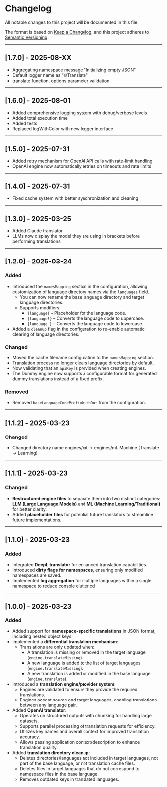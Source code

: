# Changelog

All notable changes to this project will be documented in this file.

The format is based on [Keep a Changelog](https://keepachangelog.com/en/1.0.0/),
and this project adheres to [Semantic Versioning](https://semver.org/spec/v2.0.0.html).

---

## [1.7.0] - 2025-08-XX

- Aggregating namespace message "Initializing empty JSON"
- Default logger name as "🌐Translate"
- translate function, options parameter validation


---

## [1.6.0] - 2025-08-01

- Added comprehensive logging system with debug/verbose levels
- Added total execution time
- Added tests
- Replaced logWithColor with new logger interface

---

## [1.5.0] - 2025-07-31

- Added retry mechanism for OpenAI API calls with rate-limit handling
- OpenAI engine now automatically retries on timeouts and rate limits

---

## [1.4.0] - 2025-07-31

- Fixed cache system with better synchronization and cleaning

---

## [1.3.0] - 2025-03-25

- Added Claude translator
- LLMs now display the model they are using in brackets before performing translations

---

## [1.2.0] - 2025-03-24

### Added

- Introduced the `namesMapping` section in the configuration, allowing customization of language directory names via the `languages` field.
  - You can now rename the base language directory and target language directories.
  - Supports modifiers:
    - `{language}` – Placeholder for the language code.
    - `{language!}` – Converts the language code to uppercase.
    - `{language_}` – Converts the language code to lowercase.
- Added a `cleanup` flag in the configuration to re-enable automatic clearing of language directories.

### Changed

- Moved the cache filename configuration to the `namesMapping` section.
- Translation process no longer clears language directories by default.
- Now validating that an `apiKey` is provided when creating engines.
- The Dummy engine now supports a configurable format for generated dummy translations instead of a fixed prefix.

### Removed

- Removed `baseLanguageCodePrefixWithDot` from the configuration.

---

## [1.1.2] - 2025-03-23

### Changed

- Changed directory name engines/mt -> engines/ml. Machine (Translate -> Learning)

---

## [1.1.1] - 2025-03-23

### Changed
- **Restructured engine files** to separate them into two distinct categories: **LLM (Large Language Models)**
  and **ML (Machine Learning/Traditional)** for better clarity.
- Added **placeholder files** for potential future translators to streamline future implementations.

---

## [1.1.0] - 2025-03-23

### Added
- Integrated **DeepL translator** for enhanced translation capabilities.
- Introduced **dirty flags for namespaces**, ensuring only modified namespaces are saved.
- Implemented **log aggregation** for multiple languages within a single namespace to reduce console clutter.cd 

---

## [1.0.0] - 2025-03-23

### Added
- Added support for **namespace-specific translations** in JSON format, including nested object keys.
- Implemented a **differential translation mechanism**:
  - Translations are only updated when:
    - A translation is missing or removed in the target language (`engine.translateMissing`).
    - A new language is added to the list of target languages (`engine.translateMissing`).
    - A new translation is added or modified in the base language (`engine.translate`).
- Introduced a **translation engine/provider system**:
  - Engines are validated to ensure they provide the required translations.
  - Engines accept source and target languages, enabling translations between any language pair.
- Added **OpenAI translator**:
  - Operates on structured outputs with chunking for handling large datasets.
  - Supports parallel processing of translation requests for efficiency.
  - Utilizes key names and overall context for improved translation accuracy.
  - Allows passing application context/description to enhance translation quality.
- Added **translation directory cleanup**:
  - Deletes directories/languages not included in target languages, not part of the base language, or not translation cache files.
  - Deletes files in target languages that do not correspond to namespace files in the base language.
  - Removes outdated keys in translated languages.
